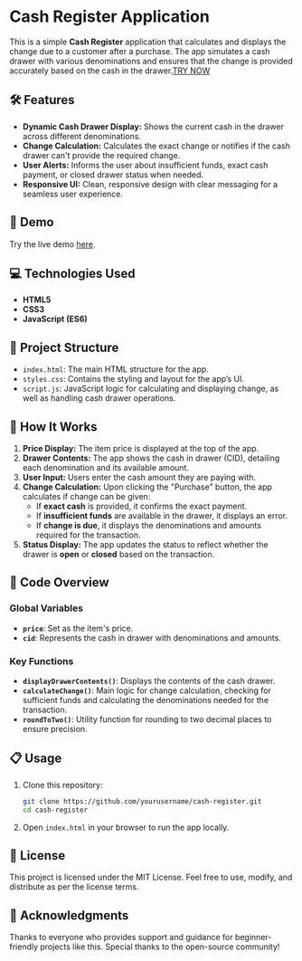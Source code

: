 # Cash Register Application

This is a simple **Cash Register** application that calculates and displays the change due to a customer after a purchase. The app simulates a cash drawer with various denominations and ensures that the change is provided accurately based on the cash in the drawer.[TRY NOW](https://qyuzet.github.io/js-c-cash-register/)



## 🛠 Features

- **Dynamic Cash Drawer Display:** Shows the current cash in the drawer across different denominations.
- **Change Calculation:** Calculates the exact change or notifies if the cash drawer can't provide the required change.
- **User Alerts:** Informs the user about insufficient funds, exact cash payment, or closed drawer status when needed.
- **Responsive UI:** Clean, responsive design with clear messaging for a seamless user experience.

## 🚀 Demo

Try the live demo [here](https://qyuzet.github.io/js-c-cash-register/).

## 💻 Technologies Used

- **HTML5**
- **CSS3**
- **JavaScript (ES6)**

## 📂 Project Structure

- `index.html`: The main HTML structure for the app.
- `styles.css`: Contains the styling and layout for the app’s UI.
- `script.js`: JavaScript logic for calculating and displaying change, as well as handling cash drawer operations.

## 🧮 How It Works

1. **Price Display:** The item price is displayed at the top of the app.
2. **Drawer Contents:** The app shows the cash in drawer (CID), detailing each denomination and its available amount.
3. **User Input:** Users enter the cash amount they are paying with.
4. **Change Calculation:** Upon clicking the "Purchase" button, the app calculates if change can be given:
   - If **exact cash** is provided, it confirms the exact payment.
   - If **insufficient funds** are available in the drawer, it displays an error.
   - If **change is due**, it displays the denominations and amounts required for the transaction.
5. **Status Display:** The app updates the status to reflect whether the drawer is **open** or **closed** based on the transaction.

## 📜 Code Overview

### Global Variables

- **`price`**: Set as the item's price.
- **`cid`**: Represents the cash in drawer with denominations and amounts.

### Key Functions

- **`displayDrawerContents()`**: Displays the contents of the cash drawer.
- **`calculateChange()`**: Main logic for change calculation, checking for sufficient funds and calculating the denominations needed for the transaction.
- **`roundToTwo()`**: Utility function for rounding to two decimal places to ensure precision.

## 📋 Usage

1. Clone this repository:
   ```bash
   git clone https://github.com/yourusername/cash-register.git
   cd cash-register
   ```
2. Open `index.html` in your browser to run the app locally.

## 📝 License

This project is licensed under the MIT License. Feel free to use, modify, and distribute as per the license terms.

## 🌟 Acknowledgments

Thanks to everyone who provides support and guidance for beginner-friendly projects like this. Special thanks to the open-source community!
